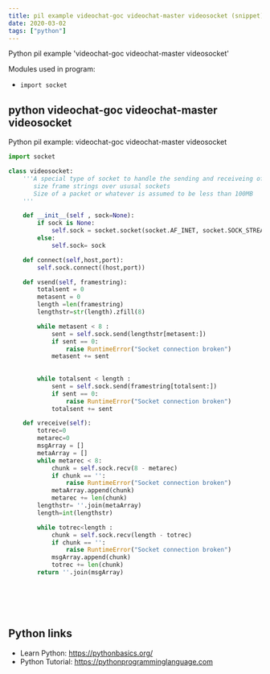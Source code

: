 ```yaml
---
title: pil example videochat-goc videochat-master videosocket (snippet)
date: 2020-03-02
tags: ["python"]
---
```

Python pil example 'videochat-goc videochat-master videosocket'


Modules used in program: 
* `import socket`

## python videochat-goc videochat-master videosocket

Python pil example: videochat-goc videochat-master videosocket

```python
import socket

class videosocket:
    '''A special type of socket to handle the sending and receiveing of fixed
       size frame strings over ususal sockets
       Size of a packet or whatever is assumed to be less than 100MB
    '''

    def __init__(self , sock=None):
        if sock is None:
            self.sock = socket.socket(socket.AF_INET, socket.SOCK_STREAM)
        else:
            self.sock= sock

    def connect(self,host,port):
        self.sock.connect((host,port))

    def vsend(self, framestring):
        totalsent = 0
        metasent = 0
        length =len(framestring)
        lengthstr=str(length).zfill(8)

        while metasent < 8 :
            sent = self.sock.send(lengthstr[metasent:])
            if sent == 0:
                raise RuntimeError("Socket connection broken")
            metasent += sent
        
        
        while totalsent < length :
            sent = self.sock.send(framestring[totalsent:])
            if sent == 0:
                raise RuntimeError("Socket connection broken")
            totalsent += sent

    def vreceive(self):
        totrec=0
        metarec=0
        msgArray = []
        metaArray = []
        while metarec < 8:
            chunk = self.sock.recv(8 - metarec)
            if chunk == '':
                raise RuntimeError("Socket connection broken")
            metaArray.append(chunk)
            metarec += len(chunk)
        lengthstr= ''.join(metaArray)
        length=int(lengthstr)

        while totrec<length :
            chunk = self.sock.recv(length - totrec)
            if chunk == '':
                raise RuntimeError("Socket connection broken")
            msgArray.append(chunk)
            totrec += len(chunk)
        return ''.join(msgArray)

   


        


```

## Python links

- Learn Python: https://pythonbasics.org/
- Python Tutorial: https://pythonprogramminglanguage.com
